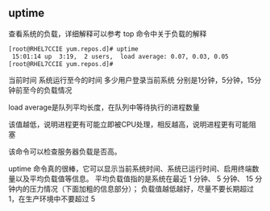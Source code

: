 ## uptime

查看系统的负载，详细解释可以参考 top 命令中关于负载的解释
```sh
[root@RHEL7CCIE yum.repos.d]# uptime
 15:01:14 up  3:19,  2 users,  load average: 0.07, 0.03, 0.05
[root@RHEL7CCIE yum.repos.d]#
```

当前时间 系统运行至今的时间 多少用户登录当前系统 分别是1分钟，5分钟，15分钟前至今的负载情况

load average是队列平均长度，在队列中等待执行的进程数量

该值越低，说明进程更有可能立即被CPU处理，相反越高，说明进程更有可能阻塞

该命令可以检查服务器负载是否高。


uptime 命令真的很棒，它可以显示当前系统时间、系统已运行时间、启用终端数量以及平均负载值等信息。
平均负载值指的是系统在最近 1 分钟、 5 分钟、 15 分钟内的压力情况（下面加粗的信息部分）；
负载值越低越好，尽量不要长期超过 1，在生产环境中不要超过 5

